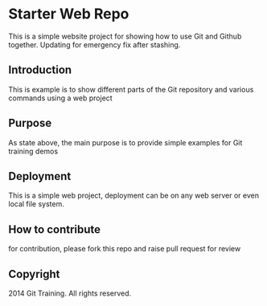 # Starter Web Repo

This is a simple website project for showing how to use Git and Github together.
Updating for emergency fix after stashing.


## Introduction

This is example is to show different parts of the Git repository and various commands using a web project

## Purpose

As state above, the main purpose is to provide simple examples for Git training demos

## Deployment

This is a simple web project, deployment can be on any web server or even local file system.

## How to contribute

for contribution, please fork this repo and raise pull request for review

## Copyright

2014 Git Training. All rights reserved.
